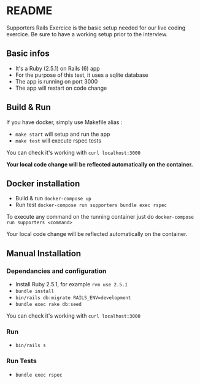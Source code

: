 # README

Supporters Rails Exercice is the basic setup needed for our live coding exercice. Be sure to have a working setup prior to the interview. 

## Basic infos

* It's a Ruby (2.5.1) on Rails (6) app
* For the purpose of this test, it uses a sqlite database
* The app is running on port 3000
* The app will restart on code change

## Build & Run

If you have docker, simply use Makefile alias : 

* `make start` will setup and run the app
* `make test` will execute rspec tests

You can check it's working with `curl localhost:3000`

**Your local code change will be reflected automatically on the container.**

## Docker installation

* Build & run `docker-compose up`
* Run test `docker-compose run supporters bundle exec rspec`

To execute any command on the running container just do `docker-compose run supporters <command>`

Your local code change will be reflected automatically on the container.

## Manual Installation 

### Dependancies and configuration

* Install Ruby 2.5.1, for example `rvm use 2.5.1`
* `bundle install`
* `bin/rails db:migrate RAILS_ENV=development`
* `bundle exec rake db:seed`

You can check it's working with `curl localhost:3000`

### Run

* `bin/rails s`

### Run Tests

* `bundle exec rspec`

